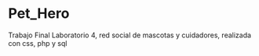 # Pet_Hero
Trabajo Final Laboratorio 4, red social de mascotas y cuidadores, realizada con css, php y sql
